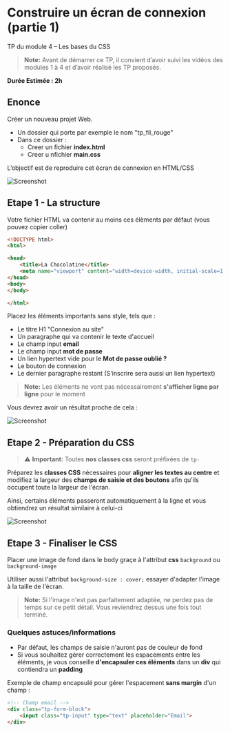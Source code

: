 # Construire un écran de connexion (partie 1)

TP du module 4 – Les bases du CSS

> **Note:** Avant de démarrer ce TP, il convient d’avoir suivi les vidéos des modules 1 à 4 et d’avoir réalisé les TP proposés.

**Durée Estimée : 2h**

## Enonce

Créer un nouveau projet Web.

- Un dossier qui porte par exemple le nom "tp_fil_rouge"
- Dans ce dossier :
    - Creer un fichier **index.html**
    - Creer u nfichier **main.css**

L’objectif est de reproduire cet écran de connexion en HTML/CSS

![Screenshot](screenshot_01.png)

## Etape 1 - La structure

Votre fichier HTML va contenir au moins ces élèments par défaut (vous pouvez copier coller)

```html
<!DOCTYPE html>
<html>

<head>
    <title>La Chocolatine</title>
    <meta name="viewport" content="width=device-width, initial-scale=1.0">
</head>
<body>
</body>

</html>
```

Placez les éléments importants sans style, tels que :

- Le titre H1 "Connexion au site"
- Un paragraphe qui va contenir le texte d'accueil
- Le champ input **email**
- Le champ input **mot de passe**
- Un lien hypertext vide pour le **Mot de passe oublié ?**
- Le bouton de connexion
- Le dernier paragraphe restant (S'inscrire sera aussi un lien hypertext)

> **Note:** Les éléments ne vont pas nécessairement **s'afficher ligne par ligne** pour le moment

Vous devrez avoir un résultat proche de cela :

![Screenshot](screenshot_02.png)

## Etape 2 - Préparation du CSS

> ⚠️ **Important:** Toutes **nos classes css** seront préfixées  de `tp-`

Préparez les **classes CSS** nécessaires pour **aligner les textes au centre** et modifiez la largeur des **champs de saisie et des boutons** afin qu'ils occupent toute la largeur de l'écran.

Ainsi, certains éléments passeront automatiquement à la ligne et vous obtiendrez un résultat similaire à celui-ci

![Screenshot](screenshot_03.png)

## Etape 3 - Finaliser le CSS

Placer une image de fond dans le body graçe à l'attribut **css** `background` ou `background-image`

Utiliser aussi l'attribut `background-size : cover;` essayer d'adapter l'image à la taille de l'écran.

> **Note:** Si l'image n'est pas parfaitement adaptée, ne perdez pas de temps sur ce petit détail. Vous reviendrez dessus une fois tout terminé.

### Quelques astuces/informations 

- Par défaut, les champs de saisie n'auront pas de couleur de fond
- Si vous souhaitez gérer correctement les espacements entre les éléments, je vous conseille **d'encapsuler ces éléments** dans un **div** qui contiendra un **padding**

Exemple de champ encapsulé pour gérer l'espacement **sans margin** d'un champ :

```html
<!-- Champ email -->
<div class="tp-form-block">
    <input class="tp-input" type="text" placeholder="Email">
</div>
```